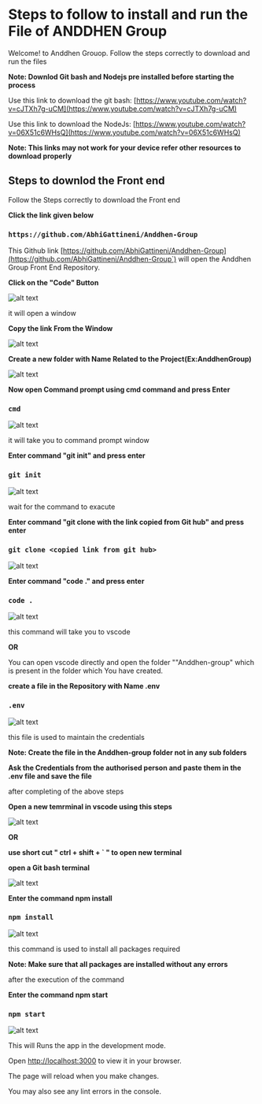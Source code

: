# Steps to follow to install and run the File of ANDDHEN Group

Welcome! to Anddhen Grouop. Follow the steps correctly to download and run the files

**Note: Downlod Git bash and Nodejs pre installed before starting the process**

Use this link to download the git bash: [https://www.youtube.com/watch?v=cJTXh7g-uCM](https://www.youtube.com/watch?v=cJTXh7g-uCM)

Use this link to download the NodeJs: [https://www.youtube.com/watch?v=06X51c6WHsQ](https://www.youtube.com/watch?v=06X51c6WHsQ)

**Note: This links may not work for your device refer other resources to download properly**

## Steps to downlod the Front end

Follow the Steps correctly to download the Front end

**Click the link given below**

### `https://github.com/AbhiGattineni/Anddhen-Group`

This Github link [https://github.com/AbhiGattineni/Anddhen-Group](https://github.com/AbhiGattineni/Anddhen-Group`) will open the Anddhen Group Front End Repository.

**Click on the "Code" Button**

![alt text](public/assets/images/readmeImages/image-4.png)

it will open a window

**Copy the link From the Window**

![alt text](public/assets/images/readmeImages/image-3.png)

**Create a new folder with Name Related to the Project(Ex:AnddhenGroup)**

![alt text](public/assets/images/readmeImages/image-5.png)

**Now open Command prompt using cmd command and press Enter**

### `cmd`

![alt text](public/assets/images/readmeImages/image-6.png)

it will take you to command prompt window

**Enter command "git init" and press enter**

### `git init`

![alt text](public/assets/images/readmeImages/image-7.png)

wait for the command to exacute

**Enter command "git clone with the link copied from Git hub" and press enter**

### `git clone <copied link from git hub>`

![alt text](public/assets/images/readmeImages/image-8.png)

**Enter command "code ." and press enter**

### `code .`

![alt text](public/assets/images/readmeImages/image-9.png)

this command will take you to vscode

**OR**

You can open vscode directly and open the folder ""Anddhen-group" which is present in the folder which You have created.

**create a file in the Repository with Name .env**

### `.env`

![alt text](public/assets/images/readmeImages/image-12.png)

this file is used to maintain the credentials

**Note: Create the file in the Anddhen-group folder not in any sub folders**

**Ask the Credentials from the authorised person and paste them in the .env file and save the file**

after completing of the above steps

**Open a new temrminal in vscode using this steps**

![alt text](public/assets/images/readmeImages/image-11.png)

**OR**

**use short cut " ctrl + shift + ` " to open new terminal**

**open a Git bash terminal**

![alt text](public/assets/images/readmeImages/image-13.png)

**Enter the command npm install**

### `npm install`

![alt text](public/assets/images/readmeImages/image-14.png)

this command is used to install all packages required

**Note: Make sure that all packages are installed without any errors**

after the execution of the command

**Enter the command npm start**

### `npm start`

![alt text](public/assets/images/readmeImages/image-15.png)

This will Runs the app in the development mode.

Open [http://localhost:3000](http://localhost:3000) to view it in your browser.

The page will reload when you make changes.

You may also see any lint errors in the console.
